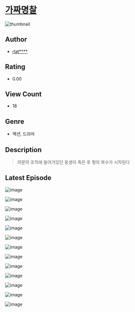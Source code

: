 # [가짜명찰](https://comic.naver.com/challenge/list?titleId=811413)
![thumbnail](https://image-comic.pstatic.net/user_contents_data/challenge_comic/2023/05/25/334484/upload_7305738426428895844_480x623.jpeg)

## Author
- [rlat****](https://comic.naver.com/artistTitle?id=334484)

## Rating
- 0.00

## View Count
- 18

## Genre
- 액션, 드라마

## Description
> 의문의 조직에 들어가있던 동생이 죽은 후 형의 복수가 시작된다


## Latest Episode
![image](https://image-comic.pstatic.net/user_contents_data/challenge_comic/2023/05/25/334484/upload_3833801562299917107.jpeg)

![image](https://image-comic.pstatic.net/user_contents_data/challenge_comic/2023/05/25/334484/upload_7161629646477340978.jpeg)

![image](https://image-comic.pstatic.net/user_contents_data/challenge_comic/2023/05/25/334484/upload_7364008149771171429.jpeg)

![image](https://image-comic.pstatic.net/user_contents_data/challenge_comic/2023/05/25/334484/upload_3545004039172732472.jpeg)

![image](https://image-comic.pstatic.net/user_contents_data/challenge_comic/2023/05/25/334484/upload_3487529264364467765.jpeg)

![image](https://image-comic.pstatic.net/user_contents_data/challenge_comic/2023/05/25/334484/upload_3631367185812906288.jpeg)

![image](https://image-comic.pstatic.net/user_contents_data/challenge_comic/2023/05/25/334484/upload_3990815129904560441.jpeg)

![image](https://image-comic.pstatic.net/user_contents_data/challenge_comic/2023/05/25/334484/upload_4048848423065236281.jpeg)

![image](https://image-comic.pstatic.net/user_contents_data/challenge_comic/2023/05/25/334484/upload_3689637093738636851.jpeg)

![image](https://image-comic.pstatic.net/user_contents_data/challenge_comic/2023/05/25/334484/upload_7305176353504047920.jpeg)

![image](https://image-comic.pstatic.net/user_contents_data/challenge_comic/2023/05/25/334484/upload_3832899967059714870.jpeg)

![image](https://image-comic.pstatic.net/user_contents_data/challenge_comic/2023/05/25/334484/upload_4050253628973396785.jpeg)

![image](https://image-comic.pstatic.net/user_contents_data/challenge_comic/2023/05/25/334484/upload_7149572590996174392.jpeg)
